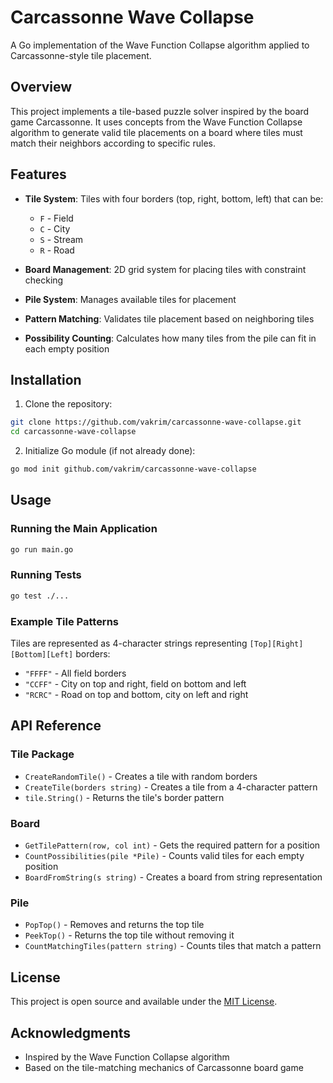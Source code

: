 # Carcassonne Wave Collapse

A Go implementation of the Wave Function Collapse algorithm applied to Carcassonne-style tile placement.

## Overview

This project implements a tile-based puzzle solver inspired by the board game Carcassonne. It uses concepts from the Wave Function Collapse algorithm to generate valid tile placements on a board where tiles must match their neighbors according to specific rules.

## Features

- **Tile System**: Tiles with four borders (top, right, bottom, left) that can be:

  - `F` - Field
  - `C` - City
  - `S` - Stream
  - `R` - Road

- **Board Management**: 2D grid system for placing tiles with constraint checking

- **Pile System**: Manages available tiles for placement

- **Pattern Matching**: Validates tile placement based on neighboring tiles

- **Possibility Counting**: Calculates how many tiles from the pile can fit in each empty position

## Installation

1. Clone the repository:

```bash
git clone https://github.com/vakrim/carcassonne-wave-collapse.git
cd carcassonne-wave-collapse
```

2. Initialize Go module (if not already done):

```bash
go mod init github.com/vakrim/carcassonne-wave-collapse
```

## Usage

### Running the Main Application

```bash
go run main.go
```

### Running Tests

```bash
go test ./...
```

### Example Tile Patterns

Tiles are represented as 4-character strings representing `[Top][Right][Bottom][Left]` borders:

- `"FFFF"` - All field borders
- `"CCFF"` - City on top and right, field on bottom and left
- `"RCRC"` - Road on top and bottom, city on left and right

## API Reference

### Tile Package

- `CreateRandomTile()` - Creates a tile with random borders
- `CreateTile(borders string)` - Creates a tile from a 4-character pattern
- `tile.String()` - Returns the tile's border pattern

### Board

- `GetTilePattern(row, col int)` - Gets the required pattern for a position
- `CountPossibilities(pile *Pile)` - Counts valid tiles for each empty position
- `BoardFromString(s string)` - Creates a board from string representation

### Pile

- `PopTop()` - Removes and returns the top tile
- `PeekTop()` - Returns the top tile without removing it
- `CountMatchingTiles(pattern string)` - Counts tiles that match a pattern

## License

This project is open source and available under the [MIT License](LICENSE).

## Acknowledgments

- Inspired by the Wave Function Collapse algorithm
- Based on the tile-matching mechanics of Carcassonne board game
